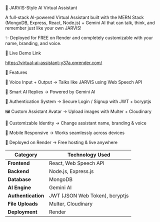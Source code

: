 🤖 JARVIS-Style AI Virtual Assistant

A full-stack AI-powered Virtual Assistant built with the MERN Stack (MongoDB, Express, React, Node.js) + Gemini AI that can talk, think, and remember just like your own JARVIS!

✨ Deployed for FREE on Render and completely customizable with your name, branding, and voice.

🔗 Live Demo Link

  https://virtual-ai-assistant-y37a.onrender.com/

🌟 Features

🎤 Voice Input + Output → Talks like JARVIS using Web Speech API

🧠 Smart AI Replies → Powered by Gemini AI

🔐 Authentication System → Secure Login / Signup with JWT + bcryptjs

🖼️ Custom Assistant Avatar → Upload images with Multer + Cloudinary

📝 Customizable Identity → Change assistant name, branding & voice

📱 Mobile Responsive → Works seamlessly across devices

🚀 Deployed on Render → Free hosting & live anywhere

| Category           | Technology Used                |
| ------------------ | ------------------------------ |
| **Frontend**       | React, Web Speech API          |
| **Backend**        | Node.js, Express.js            |
| **Database**       | MongoDB                        |
| **AI Engine**      | Gemini AI                      |
| **Authentication** | JWT (JSON Web Token), bcryptjs |
| **File Uploads**   | Multer, Cloudinary             |
| **Deployment**     | Render                         |
